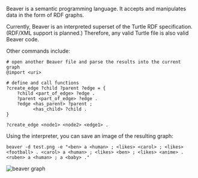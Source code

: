 Beaver is a semantic programming language. It accepts and manipulates data in the form of RDF graphs.

Currently, Beaver is an interpreted superset of the Turtle RDF specification. (RDF/XML support is planned.)
Therefore, any valid Turtle file is also valid Beaver code.

Other commands include:

    # open another Beaver file and parse the results into the current graph
    @import <uri>
    
    # define and call functions
    ?create_edge ?child ?parent ?edge = {
        ?child <part_of_edge> ?edge .
        ?parent <part_of_edge> ?edge .
        ?edge <has_parent> ?parent ;
              <has_child> ?child .
    }
    
    ?create_edge <node1> <node2> <edge1> .


Using the interpreter, you can save an image of the resulting graph:

    beaver -d test.png -e "<ben> a <human> ; <likes> <carol> ; <likes> <football> . <carol> a <human> ; <likes> <ben> ; <likes> <anime> . <ruben> a <human> ; a <baby> ."

![beaver graph](http://i.imgur.com/A067V.jpg)
